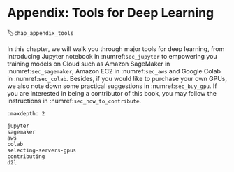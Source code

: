 # Appendix: Tools for Deep Learning
:label:`chap_appendix_tools`

In this chapter, we will walk you through major tools for deep learning, from introducing Jupyter notebook in :numref:`sec_jupyter` to empowering you training models on Cloud such as Amazon SageMaker in :numref:`sec_sagemaker`, Amazon EC2 in :numref:`sec_aws` and Google Colab in :numref:`sec_colab`. Besides, if you would like to purchase your own GPUs, we also note down some practical suggestions in :numref:`sec_buy_gpu`. If you are interested in being a contributor of this book, you may follow the instructions in :numref:`sec_how_to_contribute`.

```toc
:maxdepth: 2

jupyter
sagemaker
aws
colab
selecting-servers-gpus
contributing
d2l
```
